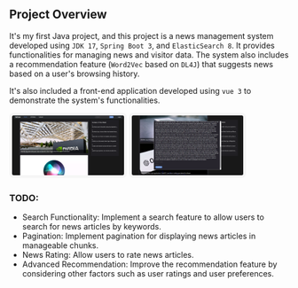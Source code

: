 ## Project Overview

It's my first Java project, and this project is a news management system developed using `JDK 17`, `Spring Boot 3`, and `ElasticSearch 8`. It provides functionalities for managing news and visitor data. The system also includes a recommendation feature (`Word2Vec` based on `DL4J`) that suggests news based on a user's browsing history.

It's also included a front-end application developed using `vue 3` to demonstrate the system's functionalities.


![img_1.png](img_1.png)
![img_2.png](img_2.png)
<style>
img {
    width: 40%;
    height: 40%;
    border: 5px solid #b9b9b919;
    border-radius: 8px;
}
</style>
### TODO:
- Search Functionality: Implement a search feature to allow users to search for news articles by keywords.
- Pagination: Implement pagination for displaying news articles in manageable chunks.
- News Rating: Allow users to rate news articles.
- Advanced Recommendation: Improve the recommendation feature by considering other factors such as user ratings and user preferences.